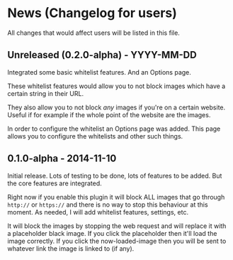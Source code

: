 # News (Changelog for users)

All changes that would affect users will be listed in this file.

## Unreleased (0.2.0-alpha) - YYYY-MM-DD

Integrated some basic whitelist features.  And an Options page.

These whitelist features would allow you to not block images which have a
certain string in their URL.

They also allow you to not block _any_ images if you're on a certain website.
Useful if for example if the whole point of the website are the images.

In order to configure the whitelist an Options page was added.  This page allows
you to configure the whitelists and other such things.

## 0.1.0-alpha - 2014-11-10

Initial release.  Lots of testing to be done, lots of features to be added.  But
the core features are integrated.

Right now if you enable this plugin it will block ALL images that go through
`http://` or `https://` and there is no way to stop this behaviour at this
moment.  As needed, I will add whitelist features, settings, etc.

It will block the images by stopping the web request and will replace it with a
placeholder black image.  If you click the placeholder then it'll load the image
correctly.  If you click the now-loaded-image then you will be sent to whatever
link the image is linked to (if any).
